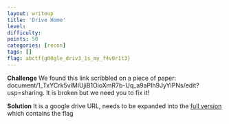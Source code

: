 ```yaml
---
layout: writeup
title: 'Drive Home'
level:
difficulty:
points: 50
categories: [recon]
tags: []
flag: abctf{g00gle_driv3_1s_my_f4v0r1t3}
---
```

**Challenge**
We found this link scribbled on a piece of paper:
document/1\_TxYCrk5vIMlUjiB1OioXmR7b-Uq\_a9aPIh9JyYlPNs/edit?usp=sharing.
It is broken but we need you to fix it!

**Solution**
It is a google drive URL, needs to be expanded into the [full
version][1] which contains the flag



[1]: https://docs.google.com/document/d/1_TxYCrk5vIMlUjiB1OioXmR7b-Uq_a9aPIh9JyYlPNs/edit
